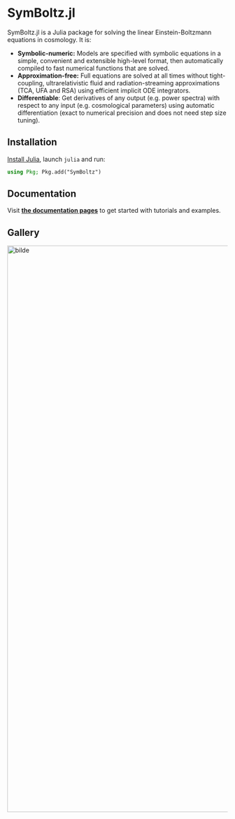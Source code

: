 # SymBoltz.jl

SymBoltz.jl is a Julia package for solving the linear Einstein-Boltzmann equations in cosmology. It is:

- **Symbolic-numeric:** Models are specified with symbolic equations in a simple, convenient and extensible high-level format, then automatically compiled to fast numerical functions that are solved.
- **Approximation-free:** Full equations are solved at all times without tight-coupling, ultrarelativistic fluid and radiation-streaming approximations (TCA, UFA and RSA) using efficient implicit ODE integrators.
- **Differentiable**: Get derivatives of any output (e.g. power spectra) with respect to any input (e.g. cosmological parameters) using automatic differentiation (exact to numerical precision and does not need step size tuning).

## Installation

[Install Julia](https://julialang.org/install/), launch `julia` and run:
```julia
using Pkg; Pkg.add("SymBoltz")
```

## Documentation

Visit [**the documentation pages**](https://hersle.github.io/SymBoltz.jl/) to get started with tutorials and examples.

## Gallery

<img width="1677" height="1295" alt="bilde" src="https://github.com/user-attachments/assets/72982f26-4a9d-4962-8075-b94462fc711a" />
